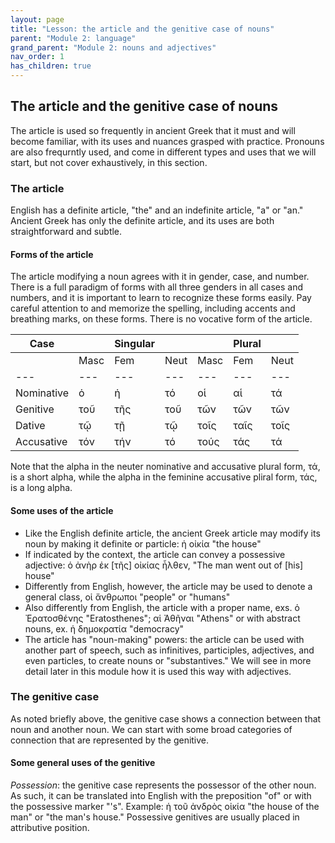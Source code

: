 ```yaml
---
layout: page
title: "Lesson: the article and the genitive case of nouns"
parent: "Module 2: language"
grand_parent: "Module 2: nouns and adjectives"
nav_order: 1
has_children: true
---
```


## The article and the genitive case of nouns

The article is used so frequently in ancient Greek that it must and will become familiar, with its uses and nuances grasped with practice. Pronouns are also frequrntly used, and come in different types and uses that we will start, but not cover exhaustively, in this section.

### The article

English has a definite article, "the" and an indefinite article, "a" or "an." Ancient Greek has only the definite article, and its uses are both straightforward and subtle.

#### Forms of the article
The article modifying a noun agrees with it in gender, case, and number. There is a full paradigm of forms with all three genders in all cases and numbers, and it is important to learn to recognize these forms easily. Pay careful attention to and memorize the spelling, including accents and breathing marks, on these forms. There is no vocative form of the article.

| Case  |    | Singular|    |     | Plural  |     |
| --- | --- | --- | --- | --- | --- | --- |
|    | Masc | Fem  | Neut | Masc | Fem  | Neut |
| --- | --- | --- | --- | --- | --- | --- |
| Nominative | ὁ | ἡ | τό | οἱ | αἱ | τά |
| Genitive | τοῦ | τῆς | τοῦ | τῶν | τῶν | τῶν |
| Dative | τῷ | τῇ | τῷ | τοῖς | ταῖς | τοῖς |
| Accusative | τόν | τήν | τό | τούς | τάς | τά |

Note that the alpha in the neuter nominative and accusative plural form, τά, is a short alpha, while the alpha in the feminine accusative pliral form, τάς, is a long alpha.  


#### Some uses of the article

- Like the English definite article, the ancient Greek article may modify its noun by making it definite or particle: ἡ οἰκία "the house"
- If indicated by the context, the article can convey a possessive adjective: ὁ ἀνὴρ ἐκ [τῆς] οἰκίας ἦλθεν, "The man went out of [his] house" 
- Differently from English, however, the article may be used to denote a general class, οἱ ἄνθρωποι "people" or "humans" 
- Also differently from English, the article with a proper name, exs. ὁ Ἐρατοσθένης  "Eratosthenes"; αἱ Ἀθῆναι "Athens" or with abstract nouns, ex. ἡ δημοκρατία "democracy"
- The article has "noun-making" powers: the article can be used with another part of speech, such as infinitives, participles, adjectives, and even particles, to create nouns or "substantives." We will see in more detail later in this module how it is used this way with adjectives.

### The genitive case

As noted briefly above, the genitive case shows a connection between that noun and another noun. We can start with some broad categories of connection that are represented by the genitive.

#### Some general uses of the genitive

*Possession*: the genitive case represents the possessor of the other noun. As such, it can be translated into English with the preposition "of" or with the possessive marker "'s". Example: ἡ τοῦ ἀνδρὸς οἰκία "the house of the man" or "the man's house." Possessive genitives are usually placed in attributive position. 
